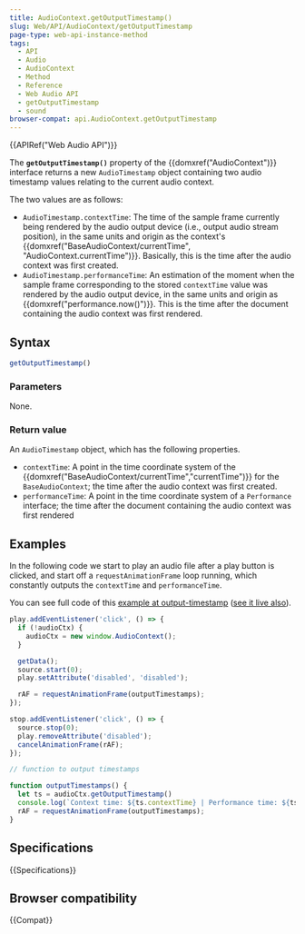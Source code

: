 ```yaml
---
title: AudioContext.getOutputTimestamp()
slug: Web/API/AudioContext/getOutputTimestamp
page-type: web-api-instance-method
tags:
  - API
  - Audio
  - AudioContext
  - Method
  - Reference
  - Web Audio API
  - getOutputTimestamp
  - sound
browser-compat: api.AudioContext.getOutputTimestamp
---
```


{{APIRef("Web Audio API")}}

The
**`getOutputTimestamp()`** property of the
{{domxref("AudioContext")}} interface returns a new `AudioTimestamp` object
containing two audio timestamp values relating to the current audio context.

The two values are as follows:

- `AudioTimestamp.contextTime`: The time of the sample frame currently
  being rendered by the audio output device (i.e., output audio stream position), in the
  same units and origin as the context's {{domxref("BaseAudioContext/currentTime", "AudioContext.currentTime")}}.
  Basically, this is the time after the audio context was first created.
- `AudioTimestamp.performanceTime`: An estimation of the moment when the
  sample frame corresponding to the stored `contextTime` value was rendered
  by the audio output device, in the same units and origin as
  {{domxref("performance.now()")}}. This is the time after the document containing the
  audio context was first rendered.

## Syntax

```js
getOutputTimestamp()
```

### Parameters

None.

### Return value

An `AudioTimestamp` object, which has the following properties.

- `contextTime`: A point in the time coordinate system of the
  {{domxref("BaseAudioContext/currentTime","currentTime")}} for the
  `BaseAudioContext`; the time after the audio context was first created.
- `performanceTime`: A point in the time coordinate system of a
  `Performance` interface; the time after the document containing the audio
  context was first rendered

## Examples

In the following code we start to play an audio file after a play button is clicked,
and start off a `requestAnimationFrame` loop running, which constantly
outputs the `contextTime` and `performanceTime`.

You can see full code of this [example at output-timestamp](https://github.com/mdn/webaudio-examples/blob/master/output-timestamp/index.html) ([see it live also](https://mdn.github.io/webaudio-examples/output-timestamp/)).

```js
play.addEventListener('click', () => {
  if (!audioCtx) {
    audioCtx = new window.AudioContext();
  }

  getData();
  source.start(0);
  play.setAttribute('disabled', 'disabled');

  rAF = requestAnimationFrame(outputTimestamps);
});

stop.addEventListener('click', () => {
  source.stop(0);
  play.removeAttribute('disabled');
  cancelAnimationFrame(rAF);
});

// function to output timestamps

function outputTimestamps() {
  let ts = audioCtx.getOutputTimestamp()
  console.log(`Context time: ${ts.contextTime} | Performance time: ${ts.performanceTime}`);
  rAF = requestAnimationFrame(outputTimestamps);
}
```

## Specifications

{{Specifications}}

## Browser compatibility

{{Compat}}

